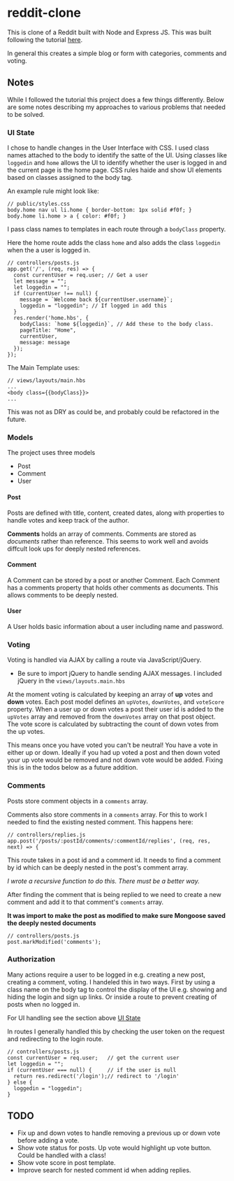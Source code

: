 # reddit-clone

This is clone of a Reddit built with Node and Express JS. This was built following the tutorial
[here](https://www.makeschool.com/online-courses/tutorials/reddit-clone-in-node-js/technical-planning).

In general this creates a simple blog or form with categories, comments and voting.

## Notes

While I followed the tutorial this project does a few things differently. Below are some notes describing my
approaches to various problems that needed to be solved.

### UI State

I chose to handle changes in the User Interface with CSS. I used class names attached to the body to identify
the satte of the UI. Using classes like `loggedin` and `home` allows the UI to identify whether the user is
logged in and the current page is the home page. CSS rules haide and show UI elements based on classes
assigned to the body tag.

An example rule might look like:

```
// public/styles.css
body.home nav ul li.home { border-bottom: 1px solid #f0f; }
body.home li.home > a { color: #f0f; }
```

I pass class names to templates in each route through a `bodyClass` property.

Here the home route adds the class `home` and also adds the class `loggedin` when the a user is logged in.

```
// controllers/posts.js
app.get('/', (req, res) => {
  const currentUser = req.user; // Get a user
  let message = "";
  let loggedin = "";
  if (currentUser !== null) {
    message = `Welcome back ${currentUser.username}`;
    loggedin = "loggedin"; // If logged in add this
  }
  res.render('home.hbs', {
    bodyClass: `home ${loggedin}`, // Add these to the body class.
    pageTitle: "Home",
    currentUser,
    message: message
  });
});
```

The Main Template uses:

```
// views/layouts/main.hbs
...
<body class={{bodyClass}}>
...
```

This was not as DRY as could be, and probably could be refactored in the future.

### Models

The project uses three models

- Post
- Comment
- User

#### Post

Posts are defined with title, content, created dates, along with properties to handle votes and keep track of
the author.

**Comments** holds an array of comments. Comments are stored as _documents_ rather than reference. This seems to
work well and avoids diffcult look ups for deeply nested references.

#### Comment

A Comment can be stored by a post or another Comment. Each Comment has a comments property
that holds other comments as documents. This allows comments to be deeply nested.

#### User

A User holds basic information about a user including name and password.

### Voting

Voting is handled via AJAX by calling a route via JavaScript/jQuery.

- Be sure to import jQuery to handle sending AJAX messages. I included jQuery in the `views/layouts.main.hbs`

At the moment voting is calculated by keeping an array of **up** votes and **down** votes. Each post model
defines an `upVotes`, `downVotes`, and `voteScore` property. When a user up or down votes a post
their user id is added to the `upVotes` array and removed from the `downVotes` array on that post object.
The vote score is calculated by subtracting the count of down votes from the up votes.

This means once you have voted you can't be neutral! You have a vote in either up or down. Ideally if you had
up voted a post and then down voted your up vote would be removed and not down vote would be added. Fixing this
is in the todos below as a future addition.

### Comments

Posts store comment objects in a `comments` array.

Comments also store comments in a `comments` array. For this to work I needed to find the existing nested comment.
This happens here:

```
// controllers/replies.js
app.post('/posts/:postId/comments/:commentId/replies', (req, res, next) => {
```

This route takes in a post id and a comment id. It needs to find a comment by id which can be deeply nested in
the post's comment array.

_I wrote a recursive function to do this. There must be a better way._

After finding the comment that is being replied to we need to create a new comment and add it to that comment's
`comments` array.

**It was import to make the post as modified to make sure Mongoose saved the deeply nested documents**

```
// controllers/posts.js
post.markModified('comments');
```

### Authorization

Many actions require a user to be logged in e.g. creating a new post, creating a comment, voting. I handeled this
in two ways. First by using a class name on the body tag to control the display of the UI e.g. showing and hiding
the login and sign up links. Or inside a route to prevent creating of posts when no logged in.

For UI handling see the section above [UI State](#UIState)

In routes I generally handled this by checking the user token on the request and redirecting to the login route.

```
// controllers/posts.js
const currentUser = req.user;   // get the current user
let loggedin = "";
if (currentUser === null) {     // if the user is null
  return res.redirect('/login');// redirect to '/login'
} else {
  loggedin = "loggedin";
}
```

## TODO

- Fix up and down votes to handle removing a previous up or down vote before adding a vote.
- Show vote status for posts. Up vote would highlight up vote button. Could be handled with a class!
- Show vote score in post template.
- Improve search for nested comment id when adding replies.
